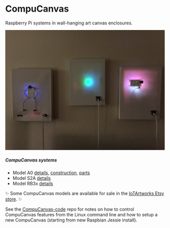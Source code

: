 # CompuCanvas

Raspberry Pi systems in wall-hanging art canvas enclosures.

![CompuCanvases-1-dim](doc/images/CompuCanvases-1-dim.jpg)

##### CompuCanvas systems

* Model A0 [details](model/A0), [construction](model/A0/construction), [parts](doc/parts/A-series)
* Model S2A [details](model/S2A)
* Model RB3x [details](model/RB3x)

:sparkles: Some CompuCanvas models are available for sale in the [IoTArtworks Etsy store](https://www.etsy.com/shop/IoTArtworks). :sparkles:

See the [CompuCanvas-code](https://github.com/cjdaly/CompuCanvas-code) repo for notes on how to control CompuCanvas features from the Linux command line and how to setup a new CompuCanvas (starting from new Raspbian Jessie install).
